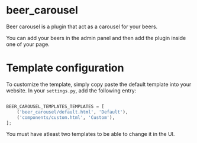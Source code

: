 # beer_carousel

Beer carousel is a plugin that act as a carousel for your beers. 

You can add your beers in the admin panel and then add the plugin inside one of your page.

# Template configuration

To customize the template, simply copy paste the default template into your website.
In your `settings.py`, add the following entry:

```python

BEER_CAROUSEL_TEMPLATES_TEMPLATES = [
    ('beer_carousel/default.html', 'Default'),
    ('components/custom.html', 'Custom'),
];
```

You must have atleast two templates to be able to change it in the UI.